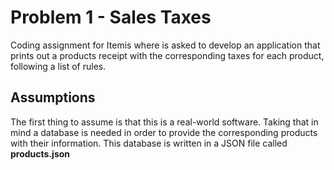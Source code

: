 # Problem 1 - Sales Taxes
Coding assignment for Itemis where is asked to develop an application that prints out a products receipt with the corresponding taxes for each product, following a list of rules.

## Assumptions
The first thing to assume is that this is a real-world software. Taking that in mind a database is needed in order to provide the corresponding products with their information. This database is written in a JSON file called **products.json**